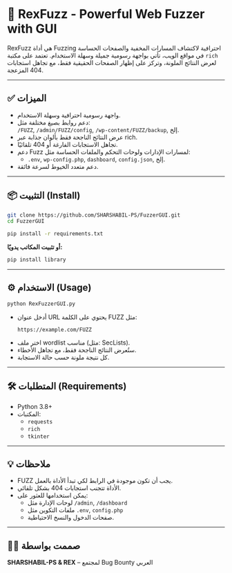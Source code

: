 # 🚀 RexFuzz - Powerful Web Fuzzer with GUI

RexFuzz هي أداة Fuzzing احترافية لاكتشاف المسارات المخفية والصفحات الحساسة في مواقع الويب، تأتي بواجهة رسومية جميلة وسهلة الاستخدام. تعتمد على مكتبة `rich` لعرض النتائج الملونة، وتركز على إظهار الصفحات الحقيقية فقط، مع تجاهل استجابات 404 المزعجة.

---

## ✅ الميزات

- واجهة رسومية احترافية وسهلة الاستخدام.
- دعم روابط بصيغ مختلفة مثل:  
  `/FUZZ`, `/admin/FUZZ/config`, `/wp-content/FUZZ/backup`, إلخ.
- عرض النتائج الناجحة فقط بألوان جذابة عبر rich.
- تجاهل الاستجابات الفارغة أو 404 تلقائيًا.
- دعم Fuzz لمسارات الإدارات ولوحات التحكم والملفات الحساسة مثل:
  - `.env`, `wp-config.php`, `dashboard`, `config.json`, إلخ.
- دعم متعدد الخيوط لسرعة فائقة.

---

## 📦 التثبيت (Install)

```bash
git clone https://github.com/SHARSHABIL-PS/FuzzerGUI.git
cd FuzzerGUI

pip install -r requirements.txt
```

**أو تثبيت المكاتب يدويًا:**

```bash
pip install library
```

---

## ⚙️ الاستخدام (Usage)

```bash
python RexFuzzerGUI.py
```

- أدخل عنوان URL يحتوي على الكلمة FUZZ مثل:
  ```
  https://example.com/FUZZ
  ```
- اختر ملف wordlist مناسب (مثل: SecLists).
- ستُعرض النتائج الناجحة فقط، مع تجاهل الأخطاء.
- كل نتيجة ملونة حسب حالة الاستجابة.

---

## 🛠 المتطلبات (Requirements)

- Python 3.8+
- المكتبات:
  - `requests`
  - `rich`
  - `tkinter`

---

## 💡 ملاحظات

- FUZZ يجب أن تكون موجودة في الرابط لكي تبدأ الأداة بالعمل.
- الأداة تتجنب استجابات 404 بشكل تلقائي.
- يمكن استخدامها للعثور على:
  - لوحات الإدارة مثل `/admin`, `/dashboard`
  - ملفات التكوين مثل `.env`, `config.php`
  - صفحات الدخول والنسخ الاحتياطية.

---

## 👨‍💻 صممت بواسطة
**SHARSHABIL-PS & REX** – لمجتمع Bug Bounty العربي
```
